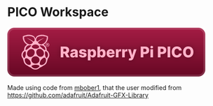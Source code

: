 # PICO Workspace

![env](https://raw.githubusercontent.com/Aeldit/Aeldit/0292194f1949e6c434a402d1d5b806be15f7333f/github_profile/pico.svg)

Made using code from [mbober1](https://github.com/mbober1/RPi-Pico-SSD1306-library), that the user modified from <https://github.com/adafruit/Adafruit-GFX-Library>
